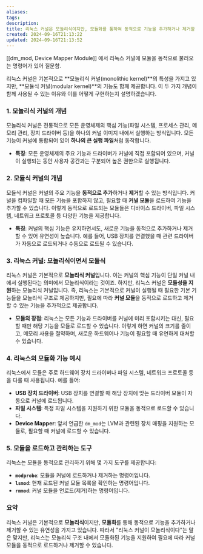 ```yaml
---
aliases: 
tags: 
description:
title: 리눅스 커널은 모놀리식이지만, 모듈화를 통하여 동적으로 기능을 추가하거나 제거할 수 있다
created: 2024-09-16T21:13:22
updated: 2024-09-16T21:13:52
---
```


[[dm_mod, Device Mapper Module]] 에서 리눅스 커널에 모듈을 동적으로 불러오는 명령어가 있어 질문함.

리눅스 커널은 기본적으로 **모놀리식 커널(monolithic kernel)**의 특성을 가지고 있지만, **모듈식 커널(modular kernel)**의 기능도 함께 제공합니다. 이 두 가지 개념이 함께 사용될 수 있는 이유와 이를 어떻게 구현하는지 설명하겠습니다.

### 1. **모놀리식 커널의 개념**

모놀리식 커널은 전통적으로 모든 운영체제의 핵심 기능(파일 시스템, 프로세스 관리, 메모리 관리, 장치 드라이버 등)을 하나의 커널 이미지 내에서 실행하는 방식입니다. 모든 기능이 커널에 통합되어 있어 **하나의 큰 실행 파일**처럼 동작합니다.

- **특징**: 모든 운영체제의 주요 기능과 드라이버가 커널에 직접 포함되어 있으며, 커널이 실행되는 동안 사용자 공간과는 구분되어 높은 권한으로 실행됩니다.

### 2. **모듈식 커널의 개념**

모듈식 커널은 커널의 주요 기능을 **동적으로 추가**하거나 **제거**할 수 있는 방식입니다. 커널을 컴파일할 때 모든 기능을 포함하지 않고, 필요할 때 **커널 모듈**을 로드하여 기능을 추가할 수 있습니다. 이렇게 동적으로 로드되는 모듈들은 디바이스 드라이버, 파일 시스템, 네트워크 프로토콜 등 다양한 기능을 제공합니다.

- **특징**: 커널의 핵심 기능은 유지하면서도, 새로운 기능을 동적으로 추가하거나 제거할 수 있어 유연성이 높습니다. 예를 들어, USB 장치를 연결했을 때 관련 드라이버가 자동으로 로드되거나 수동으로 로드될 수 있습니다.

### 3. **리눅스 커널: 모놀리식이면서 모듈식**

리눅스 커널은 기본적으로 **모놀리식 커널**입니다. 이는 커널의 핵심 기능이 단일 커널 내에서 실행된다는 의미에서 모놀리식이라는 것이죠. 하지만, 리눅스 커널은 **모듈성을 지원**하는 모놀리식 커널입니다. 즉, 리눅스는 기본적으로 커널이 실행될 때 필요한 기본 기능들을 모놀리식 구조로 제공하지만, 필요에 따라 **커널 모듈**을 동적으로 로드하고 제거할 수 있는 기능을 추가적으로 제공합니다.

- **모듈의 장점**: 리눅스는 모든 기능과 드라이버를 커널에 미리 포함시키는 대신, 필요할 때만 해당 기능을 모듈로 로드할 수 있습니다. 이렇게 하면 커널의 크기를 줄이고, 메모리 사용을 절약하며, 새로운 하드웨어나 기능이 필요할 때 유연하게 대처할 수 있습니다.

### 4. **리눅스의 모듈화 기능 예시**

리눅스에서 모듈은 주로 하드웨어 장치 드라이버나 파일 시스템, 네트워크 프로토콜 등을 다룰 때 사용됩니다. 예를 들어:

- **USB 장치 드라이버**: USB 장치를 연결할 때 해당 장치에 맞는 드라이버 모듈이 자동으로 커널에 로드됩니다.
- **파일 시스템**: 특정 파일 시스템을 지원하기 위한 모듈을 동적으로 로드할 수 있습니다.
- **Device Mapper**: 앞서 언급한 `dm_mod`는 LVM과 관련된 장치 매핑을 지원하는 모듈로, 필요할 때 커널에 로드할 수 있습니다.

### 5. **모듈을 로드하고 관리하는 도구**

리눅스는 모듈을 동적으로 관리하기 위해 몇 가지 도구를 제공합니다:
- **`modprobe`**: 모듈을 커널에 로드하거나 제거하는 명령어입니다.
- **`lsmod`**: 현재 로드된 커널 모듈 목록을 확인하는 명령어입니다.
- **`rmmod`**: 커널 모듈을 언로드(제거)하는 명령어입니다.

### 요약

리눅스 커널은 기본적으로 **모놀리식**이지만, **모듈화**를 통해 동적으로 기능을 추가하거나 제거할 수 있는 유연성을 가지고 있습니다. 따라서 "리눅스 커널이 모놀리식이다"는 말은 맞지만, 리눅스는 모놀리식 구조 내에서 모듈화된 기능을 지원하여 필요에 따라 커널 모듈을 동적으로 로드하거나 제거할 수 있습니다.
